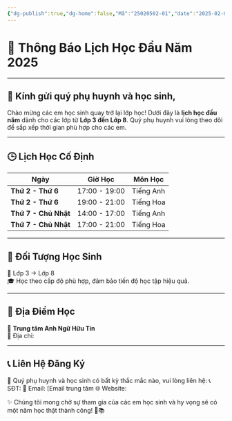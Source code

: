 ```yaml
---
{"dg-publish":true,"dg-home":false,"Mã":"25020502-01","date":"2025-02-02","time":"14:09","Week":"05","tags":["lich-hoc","#thongbao"],"dg-show-local-graph":"false","dg-home-link":"false","dg-show-backlinks":"false","dg-show-toc":"false","dg-show-inline-title":"false","dg-show-file-tree":"false","dg-enable-search":"false","dg-link-preview":"false","dg-show-tags":"false","dg-pass-frontmatter":"false","dg-path":"Thông Báo/Thông báo lịch học.md","permalink":"/thong-bao/thong-bao-lich-hoc/","dgHomeLink":"false","dgPassFrontmatter":true,"dgShowBacklinks":"false","dgShowLocalGraph":"false","dgShowInlineTitle":"false","dgShowFileTree":"false","dgEnableSearch":"false","dgShowToc":"false","dgLinkPreview":"false","dgShowTags":"false","updated":"2025-02-02T14:23:25.339+07:00"}
---
```



# 📅 **Thông Báo Lịch Học Đầu Năm 2025**
---

## 📢 **Kính gửi quý phụ huynh và học sinh,**

Chào mừng các em học sinh quay trở lại lớp học! Dưới đây là **lịch học đầu năm** dành cho các lớp từ **Lớp 3 đến Lớp 8**. Quý phụ huynh vui lòng theo dõi để sắp xếp thời gian phù hợp cho các em.

---

## **🕒 Lịch Học Cố Định**

|Ngày|Giờ Học|Môn Học|
|---|---|---|
|**Thứ 2 - Thứ 6**|17:00 - 19:00|Tiếng Anh|
|**Thứ 2 - Thứ 6**|19:00 - 21:00|Tiếng Hoa|
|**Thứ 7 - Chủ Nhật**|14:00 - 17:00|Tiếng Anh|
|**Thứ 7 - Chủ Nhật**|17:00 - 21:00|Tiếng Hoa|

---

## **📍 Đối Tượng Học Sinh**

🎯 Lớp 3 → Lớp 8  
🎓 Học theo cấp độ phù hợp, đảm bảo tiến độ học tập hiệu quả.

---

## **📍 Địa Điểm Học**

🏫 **Trung tâm Anh Ngữ Hữu Tín**  
📍 Địa chỉ: 

---

## **📞 Liên Hệ Đăng Ký**

📌 Quý phụ huynh và học sinh có bất kỳ thắc mắc nào, vui lòng liên hệ: 
📞 SĐT: 
📩 Email: [Email trung tâm
🌐 Website: 

✨ Chúng tôi mong chờ sự tham gia của các em học sinh và hy vọng sẽ có một năm học thật thành công! 🚀📚